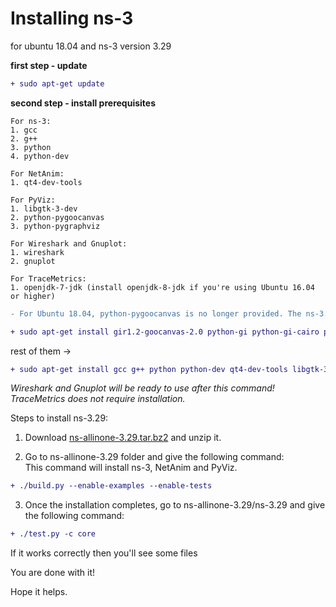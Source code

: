 

# Installing ns-3

for ubuntu 18.04 and ns-3 version 3.29  

**first step - update**
```diff
+ sudo apt-get update
```
**second step - install prerequisites**  

    For ns-3:
    1. gcc
    2. g++
    3. python
    4. python-dev

    For NetAnim:
    1. qt4-dev-tools

    For PyViz:
    1. libgtk-3-dev
    2. python-pygoocanvas
    3. python-pygraphviz

    For Wireshark and Gnuplot:
    1. wireshark
    2. gnuplot

    For TraceMetrics:
    1. openjdk-7-jdk (install openjdk-8-jdk if you're using Ubuntu 16.04 or higher)

```diff
- For Ubuntu 18.04, python-pygoocanvas is no longer provided. The ns-3.29 release and later upgrades the support to GTK+ version 3, and requires these packages:
```
```diff
+ sudo apt-get install gir1.2-goocanvas-2.0 python-gi python-gi-cairo python-pygraphviz python3-gi python3-gi-cairo python3-pygraphviz gir1.2-gtk-3.0 ipython ipython3
```

rest of them ->

```diff
+ sudo apt-get install gcc g++ python python-dev qt4-dev-tools libgtk-3-dev python-pygraphviz wireshark gnuplot openjdk-8-jdk**
```

*Wireshark and Gnuplot will be ready to use after this command! TraceMetrics does not require installation.*


Steps to install ns-3.29:

1. Download [ns-allinone-3.29.tar.bz2](https://www.nsnam.org/releases/ns-3-29/) and unzip it.

2. Go to ns-allinone-3.29 folder and give the following command:  
This command will install ns-3, NetAnim and PyViz.

```diff
+ ./build.py --enable-examples --enable-tests
```


3. Once the installation completes, go to ns-allinone-3.29/ns-3.29 and give the following command:

```diff
+ ./test.py -c core
```

If it works correctly then you'll see some files

You are done with it!

Hope it helps.
